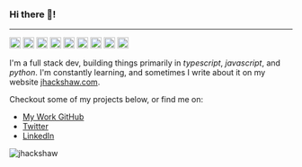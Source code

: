 ### Hi there 👋!

---


<p align="left"><img src="https://devicons.github.io/devicon/devicon.git/icons/react/react-original-wordmark.svg" alt="react" width="20" height="20"/> <img src="https://devicons.github.io/devicon/devicon.git/icons/amazonwebservices/amazonwebservices-original-wordmark.svg" alt="aws" width="20" height="20"/> <img src="https://devicons.github.io/devicon/devicon.git/icons/django/django-original.svg" alt="django" width="20" height="20"/> <img src="https://devicons.github.io/devicon/devicon.git/icons/docker/docker-original-wordmark.svg" alt="docker" width="20" height="20"/> <img src="https://devicons.github.io/devicon/devicon.git/icons/javascript/javascript-original.svg" alt="javascript" width="20" height="20"/> <img src="https://devicons.github.io/devicon/devicon.git/icons/typescript/typescript-original.svg" alt="typescript" width="20" height="20"/> <img src="https://devicons.github.io/devicon/devicon.git/icons/postgresql/postgresql-original-wordmark.svg" alt="postgresql" width="20" height="20"/> <img src="https://devicons.github.io/devicon/devicon.git/icons/python/python-original-wordmark.svg" alt="python" width="20" height="20"/> <img src="https://devicons.github.io/devicon/devicon.git/icons/redux/redux-original.svg" alt="redux" width="20" height="20"/></p>

I'm a full stack dev, building things primarily in *typescript*, *javascript*, and *python*. I'm constantly learning, and sometimes I write about it on my website [jhackshaw.com](https://jhackshaw.com).

Checkout some of my projects below, or find me on:

- [My Work GitHub](https://github.com/jhackshaw-dds)
- [Twitter](https://twitter.com/jhackshaw)
- [LinkedIn](https://www.linkedin.com/in/jeffrey-hackshaw/)


<p align="left"> <img src="https://github-readme-stats.vercel.app/api?username=jhackshaw&show_icons=true&hide=issues&count_private=true&hide_rank=true&" alt="jhackshaw" /> </p>
